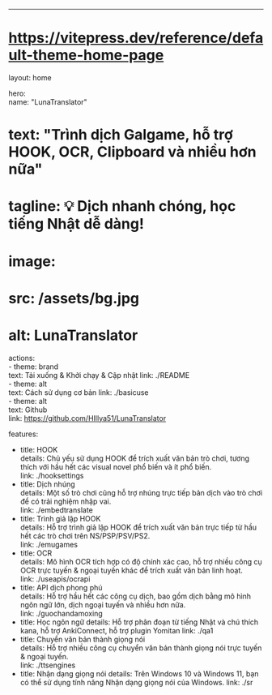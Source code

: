 ---  
# https://vitepress.dev/reference/default-theme-home-page  
layout: home  

hero:  
  name: "LunaTranslator"  
  # text: "Trình dịch Galgame, hỗ trợ HOOK, OCR, Clipboard và nhiều hơn nữa"  
  # tagline: 💡 Dịch nhanh chóng, học tiếng Nhật dễ dàng!  
  # image:  
  #   src: /assets/bg.jpg  
  #   alt: LunaTranslator  
  actions:  
    - theme: brand  
      text: Tải xuống & Khởi chạy & Cập nhật
      link: ./README  
    - theme: alt  
      text: Cách sử dụng cơ bản
      link: ./basicuse  
    - theme: alt  
      text: Github  
      link: https://github.com/HIllya51/LunaTranslator  

features:  
  - title: HOOK  
    details: Chủ yếu sử dụng HOOK để trích xuất văn bản trò chơi, tương thích với hầu hết các visual novel phổ biến và ít phổ biến.  
    link: ./hooksettings
  - title: Dịch nhúng  
    details: Một số trò chơi cũng hỗ trợ nhúng trực tiếp bản dịch vào trò chơi để có trải nghiệm nhập vai.  
    link: ./embedtranslate
  - title: Trình giả lập HOOK  
    details: Hỗ trợ trình giả lập HOOK để trích xuất văn bản trực tiếp từ hầu hết các trò chơi trên NS/PSP/PSV/PS2.  
    link: ./emugames
  - title: OCR  
    details: Mô hình OCR tích hợp có độ chính xác cao, hỗ trợ nhiều công cụ OCR trực tuyến & ngoại tuyến khác để trích xuất văn bản linh hoạt.  
    link: ./useapis/ocrapi
  - title: API dịch phong phú  
    details: Hỗ trợ hầu hết các công cụ dịch, bao gồm dịch bằng mô hình ngôn ngữ lớn, dịch ngoại tuyến và nhiều hơn nữa.  
    link: ./guochandamoxing
  - title: Học ngôn ngữ
    details: Hỗ trợ phân đoạn từ tiếng Nhật và chú thích kana, hỗ trợ AnkiConnect, hỗ trợ plugin Yomitan
    link: ./qa1
  - title: Chuyển văn bản thành giọng nói  
    details: Hỗ trợ nhiều công cụ chuyển văn bản thành giọng nói trực tuyến & ngoại tuyến.  
    link: ./ttsengines
  - title: Nhận dạng giọng nói
    details: Trên Windows 10 và Windows 11, bạn có thể sử dụng tính năng Nhận dạng giọng nói của Windows.
    link: ./sr
